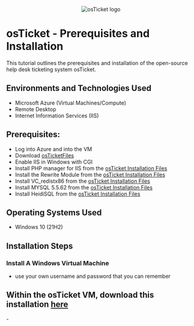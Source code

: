 <p align="center">
<img src="https://i.imgur.com/Clzj7Xs.png" alt="osTicket logo"/>
</p>

<h1>osTicket - Prerequisites and Installation</h1>
This tutorial outlines the prerequisites and installation of the open-source help desk ticketing system osTicket.<br />

<h2>Environments and Technologies Used</h2>

- Microsoft Azure (Virtual Machines/Compute)
- Remote Desktop
- Internet Information Services (IIS)

<h2>Prerequisites:</h2>

- Log into Azure and into the VM
- Download <a href="https://drive.usercontent.google.com/download?id=1b3RBkXTLNGXbibeMuAynkfzdBC1NnqaD&export=download">osTicketFiles</a>
- Enable IIS in Windows with CGI
- Install PHP manager for IIS from the <a href="https://drive.google.com/uc?export=download&id=1b3RBkXTLNGXbibeMuAynkfzdBC1NnqaD">osTicket Installation Files</a>
- Install the Rewrite Module from the <a href="https://drive.google.com/uc?export=download&id=1b3RBkXTLNGXbibeMuAynkfzdBC1NnqaD">osTicket Installation Files</a>
- Install VC_redistx86 from the <a href="https://drive.google.com/uc?export=download&id=1b3RBkXTLNGXbibeMuAynkfzdBC1NnqaD">osTicket Installation Files</a>
- Install MYSQL 5.5.62 from the <a href="https://drive.google.com/uc?export=download&id=1b3RBkXTLNGXbibeMuAynkfzdBC1NnqaD">osTicket Installation Files</a>
- Install HeidiSQL from the <a href="https://drive.google.com/uc?export=download&id=1b3RBkXTLNGXbibeMuAynkfzdBC1NnqaD">osTicket Installation Files</a>


<h2>Operating Systems Used </h2>

- Windows 10</b> (21H2)

<h2>Installation Steps</h2>

<h3>Install A Windows Virtual Machine </h3>

- use your own username and password that you can remember

<h2>Within the osTicket VM, download this installation <a href="https://drive.usercontent.google.com/download?id=1b3RBkXTLNGXbibeMuAynkfzdBC1NnqaD&export=download">here</a>

</h2>
- 


<br />
